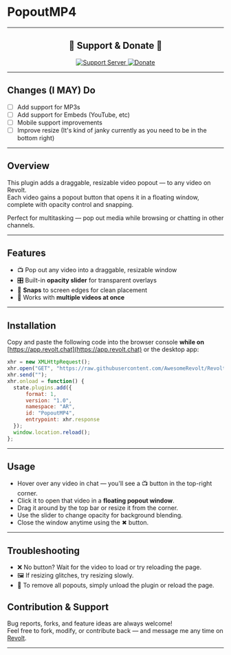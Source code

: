 # PopoutMP4

---

<div align="center">

## 💖 Support & Donate 💖

<a href="https://rvlt.gg/hw1sDfMY">
  <img src="https://img.shields.io/badge/Support%20Server-Join%20Now-9b59b6?style=for-the-badge" alt="Support Server" />
</a>  
<a href="https://ko-fi.com/asraye">
  <img src="https://img.shields.io/badge/Donate-Ko--Fi-orange?style=for-the-badge&logo=ko-fi" alt="Donate" />
</a>

</div>

---

## Changes (I MAY) Do

- [ ] Add support for MP3s
- [ ] Add support for Embeds (YouTube, etc)
- [ ] Mobile support improvements
- [ ] Improve resize (It's kind of janky currently as you need to be in the bottom right)

---


## Overview

This plugin adds a draggable, resizable video popout — to any video on Revolt.  
Each video gains a popout button that opens it in a floating window, complete with opacity control and snapping.

Perfect for multitasking — pop out media while browsing or chatting in other channels.

---

## Features

- 📺 Pop out any video into a draggable, resizable window  
- 🎛️ Built-in **opacity slider** for transparent overlays  
- 🧲 **Snaps** to screen edges for clean placement  
- 🧩 Works with **multiple videos at once**  
---

## Installation

Copy and paste the following code into the browser console **while on** [https://app.revolt.chat](https://app.revolt.chat) or the desktop app:

```js
xhr = new XMLHttpRequest();
xhr.open("GET", "https://raw.githubusercontent.com/AwesomeRevolt/RevoltPlugins/refs/heads/main/PopoutMP4/popoutmp4.js");
xhr.send("");
xhr.onload = function() {
  state.plugins.add({
      format: 1,
      version: "1.0",
      namespace: "AR",
      id: "PopoutMP4",
      entrypoint: xhr.response
  });
  window.location.reload();
};
```

---

## Usage

- Hover over any video in chat — you'll see a 📺 button in the top-right corner.  
- Click it to open that video in a **floating popout window**.  
- Drag it around by the top bar or resize it from the corner.  
- Use the slider to change opacity for background blending.  
- Close the window anytime using the ✖ button.

---

## Troubleshooting

- ❌ No button? Wait for the video to load or try reloading the page.  
- 🖼️ If resizing glitches, try resizing slowly.
- 🧼 To remove all popouts, simply unload the plugin or reload the page.  

## Contribution & Support

Bug reports, forks, and feature ideas are always welcome!  
Feel free to fork, modify, or contribute back — and message me any time on [Revolt](https://rvlt.gg/hw1sDfMY).

---
